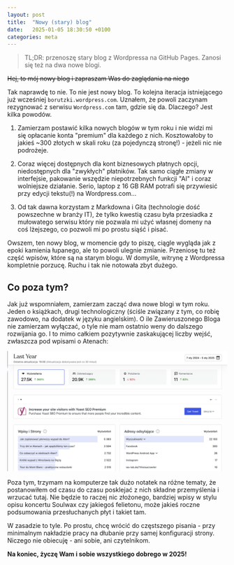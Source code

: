 ```yaml
---
layout: post
title:  "Nowy (stary) blog"
date:   2025-01-05 18:30:50 +0100
categories: meta
---
```


> TL;DR: przenoszę stary blog z Wordpressa na GitHub Pages. Zanosi się też na dwa nowe blogi.

~~Hej,  to mój nowy blog i zapraszam Was do zaglądania na niego~~

Tak naprawdę to nie. To nie jest nowy blog. To kolejna iteracja istniejącego już wcześniej `borutzki.wordpress.com`. Uznałem, że powoli zaczynam rezygnować z serwisu `Wordpress.com` tam, gdzie się da. Dlaczego? Jest kilka powodów.

1. Zamierzam postawić kilka nowych blogów w tym roku i nie widzi mi się opłacanie konta "premium" dla każdego z nich. Kosztowałoby to jakieś ~300 złotych w skali roku (za pojedynczą stronę!) - jeżeli nic nie podrożeje.

2. Coraz więcej dostępnych dla kont biznesowych płatnych opcji, niedostępnych dla "zwykłych" płatników. Tak samo ciągłe zmiany w interfejsie, pakowanie wszędzie niepotrzebnych funkcji "AI" i coraz wolniejsze działanie. Serio, laptop z 16 GB RAM potrafi się przywiesić przy edycji tekstu(!) na Wordpress.com...

3. Od tak dawna korzystam z Markdowna i Gita (technologie dość powszechne w branży IT), że tylko kwestią czasu była przesiadka z mułowatego serwisu który nie pozwala mi użyć własnej domeny na coś lżejszego, co pozwoli mi po prostu siąść i pisać.

Owszem, ten nowy blog, w momencie gdy to piszę, ciągle wygląda jak z epoki kamienia łupanego, ale to powoli ulegnie zmianie. Przeniosę tu też część wpisów, które są na starym blogu. W domyśle, witrynę z Wordpressa kompletnie porzucę. Ruchu i tak nie notowała zbyt dużego.

## Co poza tym?

Jak już wspomniałem, zamierzam zacząć dwa nowe blogi w tym roku. Jeden o książkach, drugi technologiczny (ściśle związany z tym, co robię zawodowo, na dodatek w języku angielskim). O ile Zawieruszonego Bloga nie zamierzam wyłączać, o tyle nie mam ostatnio weny do dalszego rozwijania go. I to mimo całkiem pozytywnie zaskakującej liczby wejść, zwłaszcza pod wpisami o Atenach:

![Zrzut ekranu ze statystykami Zawieruszonego Bloga z 2024 roku](/assets/images/2025-01-05-statystyki_zawieruszony_blog.png "Statystyki Zawieruszonego Bloga za ostatnie 12 miesięcy")

Poza tym, trzymam na komputerze tak dużo notatek na różne tematy, że postanowiłem od czasu do czasu posklejać z nich składne przemyślenia i wrzucać tutaj. Nie będzie to raczej nic złożonego, bardziej wpisy w stylu opisu koncertu Soulwax czy jakiegoś felietonu, może jakieś roczne podsumowania przesłuchanych płyt i takiet tam.

W zasadzie to tyle. Po prostu, chcę wrócić do częstszego pisania - przy minimalnym nakładzie pracy na dłubanie przy samej konfiguracji strony. Niczego nie obiecuję - ani sobie, ani czytelnikom.

**Na koniec, życzę Wam i sobie wszystkiego dobrego w 2025!**
